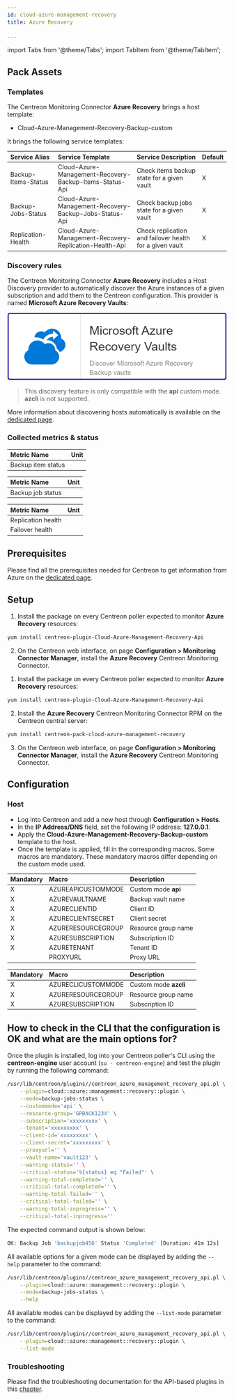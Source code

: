 ```yaml
---
id: cloud-azure-management-recovery
title: Azure Recovery

---
```


import Tabs from '@theme/Tabs';
import TabItem from '@theme/TabItem';


## Pack Assets

### Templates

The Centreon Monitoring Connector **Azure Recovery** brings a host template:

* Cloud-Azure-Management-Recovery-Backup-custom

It brings the following service templates:

| Service Alias       | Service Template                                        | Service Description                         | Default |
| :------------------ | :------------------------------------------------------ | :------------------------------------------ | :------ |
| Backup-Items-Status | Cloud-Azure-Management-Recovery-Backup-Items-Status-Api | Check items backup state for a given vault | X       |
| Backup-Jobs-Status  | Cloud-Azure-Management-Recovery-Backup-Jobs-Status-Api  | Check backup jobs state for a given vault  | X       |
| Replication-Health  | Cloud-Azure-Management-Recovery-Replication-Health-Api  | Check replication and failover health for a given vault | X      |

### Discovery rules

The Centreon Monitoring Connector **Azure Recovery** includes a Host Discovery provider to
automatically discover the Azure instances of a given subscription and add them
to the Centreon configuration. This provider is named **Microsoft Azure Recovery Vaults**:

![image](../../../assets/integrations/plugin-packs/procedures/cloud-azure-management-recovery-provider.png)

> This discovery feature is only compatible with the **api** custom mode. **azcli** is not supported.

More information about discovering hosts automatically is available on the [dedicated page](/onprem/monitoring/discovery/hosts-discovery).

### Collected metrics & status

<Tabs groupId="sync">
<TabItem value="Backup-Items-Status" label="Backup-Items-Status">

| Metric Name                 | Unit  |
|:----------------------------|:------|
| Backup item status          |       |

</TabItem>
<TabItem value="Backup-Jobs-Status" label="Backup-Jobs-Status">

| Metric Name                 | Unit  |
|:----------------------------|:------|
| Backup job status           |       |

</TabItem>

<TabItem value="Replication-Health" label="Replication-Health">

| Metric Name                 | Unit  |
|:----------------------------|:------|
| Replication health          |       |
| Failover health             |       |

</TabItem>
</Tabs>

## Prerequisites

Please find all the prerequisites needed for Centreon to get information from Azure on the [dedicated page](../getting-started/how-to-guides/azure-credential-configuration.md).

## Setup

<Tabs groupId="sync">
<TabItem value="Online License" label="Online License">

1. Install the package on every Centreon poller expected to monitor **Azure Recovery** resources:

```bash
yum install centreon-plugin-Cloud-Azure-Management-Recovery-Api
```

2. On the Centreon web interface, on page **Configuration > Monitoring Connector Manager**, install the **Azure Recovery** Centreon Monitoring Connector.

</TabItem>
<TabItem value="Offline License" label="Offline License">

1. Install the package on every Centreon poller expected to monitor **Azure Recovery** resources:

```bash
yum install centreon-plugin-Cloud-Azure-Management-Recovery-Api
```

2. Install the **Azure Recovery** Centreon Monitoring Connector RPM on the Centreon central server:

```bash
yum install centreon-pack-cloud-azure-management-recovery
```

3. On the Centreon web interface, on page **Configuration > Monitoring Connector Manager**, install the **Azure Recovery** Centreon Monitoring Connector.

</TabItem>
</Tabs>

## Configuration

### Host

* Log into Centreon and add a new host through **Configuration > Hosts**.
* In the **IP Address/DNS** field, set the following IP address: **127.0.0.1**.
* Apply the **Cloud-Azure-Management-Recovery-Backup-custom** template to the host.
* Once the template is applied, fill in the corresponding macros. Some macros are mandatory.
  These mandatory macros differ depending on the custom mode used.

<Tabs groupId="sync">
<TabItem value="Azure Monitor API" label="Azure Monitor API">

| Mandatory | Macro              | Description                                  |
| :-------- | :----------------- | :------------------------------------------- |
| X         | AZUREAPICUSTOMMODE | Custom mode **api**                          |
| X         | AZUREVAULTNAME     | Backup vault name                            |
| X         | AZURECLIENTID      | Client ID                                    |
| X         | AZURECLIENTSECRET  | Client secret                                |
| X         | AZURERESOURCEGROUP | Resource group name                          |
| X         | AZURESUBSCRIPTION  | Subscription ID                              |
| X         | AZURETENANT        | Tenant ID                                    |
|           | PROXYURL           | Proxy URL                                    |

</TabItem>
<TabItem value="Azure AZ CLI" label="Azure AZ CLI">

| Mandatory | Macro              | Description                                  |
| :-------- | :----------------- | :------------------------------------------- |
|  X        | AZURECLICUSTOMMODE | Custom mode **azcli**                        |
|  X        | AZURERESOURCEGROUP | Resource group name                          |
|  X        | AZURESUBSCRIPTION  | Subscription ID                              |

</TabItem>
</Tabs>

## How to check in the CLI that the configuration is OK and what are the main options for?

Once the plugin is installed, log into your Centreon poller's CLI using the
**centreon-engine** user account (`su - centreon-engine`) and test the plugin by
running the following command:

```bash
/usr/lib/centreon/plugins//centreon_azure_management_recovery_api.pl \
    --plugin=cloud::azure::management::recovery::plugin \
    --mode=backup-jobs-status \
    --custommode='api' \
    --resource-group='GPBACK1234' \
    --subscription='xxxxxxxxx' \
    --tenant='xxxxxxxxx' \
    --client-id='xxxxxxxxx' \
    --client-secret='xxxxxxxxx' \
    --proxyurl='' \
    --vault-name='vault123' \
    --warning-status='' \
    --critical-status='%{status} eq "Failed"' \
    --warning-total-completed='' \
    --critical-total-completed='' \
    --warning-total-failed='' \
    --critical-total-failed='' \
    --warning-total-inprogress='' \
    --critical-total-inprogress='' 
```

The expected command output is shown below:

```bash
OK: Backup Job 'backupjob456' Status 'Completed' [Duration: 41m 12s]
```

All available options for a given mode can be displayed by adding the
`--help` parameter to the command:

```bash
/usr/lib/centreon/plugins//centreon_azure_management_recovery_api.pl \
    --plugin=cloud::azure::management::recovery::plugin \
    --mode=backup-jobs-status \
    --help
```

All available modes can be displayed by adding the `--list-mode` parameter to
the command:

```bash
/usr/lib/centreon/plugins//centreon_azure_management_recovery_api.pl \
    --plugin=cloud::azure::management::recovery::plugin \
    --list-mode
```

### Troubleshooting

Please find the troubleshooting documentation for the API-based plugins in
this [chapter](../getting-started/how-to-guides/troubleshooting-plugins.md#http-and-api-checks).